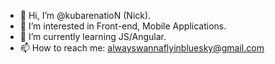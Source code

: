 - 👋 Hi, I’m @kubarenatioN (Nick).
- 👀 I’m interested in Front-end, Mobile Applications.
- 🌱 I’m currently learning JS/Angular.
- 📫 How to reach me: alwayswannaflyinbluesky@gmail.com

<!---
kubarenatioN/kubarenatioN is a ✨ special ✨ repository because its `README.md` (this file) appears on your GitHub profile.
You can click the Preview link to take a look at your changes.
--->
